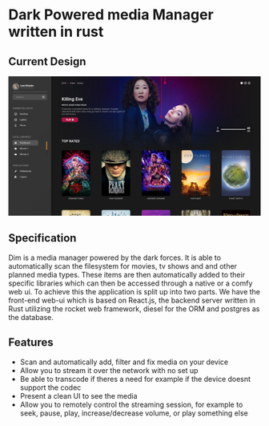 # Dark Powered media Manager written in rust

## Current Design
![Design 1](./docs/design/design3.jpg?raw=true)

## Specification
Dim is a media manager powered by the dark forces. It is able to automatically scan the filesystem for movies, tv shows and and other planned media types. These items are then automatically added to their specific libraries which can then be accessed through a native or a comfy web ui.
To achieve this the application is split up into two parts. We have the front-end web-ui which is based on React.js, the backend server written in Rust utilizing the rocket web framework, diesel for the ORM and postgres as the database.

## Features
- Scan and automatically add, filter and fix media on your device
- Allow you to stream it over the network with no set up
- Be able to transcode if theres a need for example if the device doesnt support the codec
- Present a clean UI to see the media
- Allow you to remotely control the streaming session, for example to seek, pause, play, increase/decrease volume, or play something else
